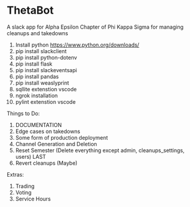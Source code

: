 # ThetaBot
A slack app for Alpha Epsilon Chapter of Phi Kappa Sigma for managing cleanups and takedowns

1. Install python https://www.python.org/downloads/
2. pip install slackclient
3. pip install python-dotenv
4. pip install flask
5. pip install slackeventsapi
6. pip install pandas
7. pip install weaslyprint
8. sqllite extenstion vscode
9. ngrok installation
10. pylint extenstion vscode

Things to Do:
1. DOCUMENTATION
2. Edge cases on takedowns
3. Some form of production deployment
4. Channel Generation and Deletion
5. Reset Semester (Delete everything except admin, cleanups_settings, users) LAST
6. Revert cleanups (Maybe)

Extras:
1. Trading
2. Voting
3. Service Hours